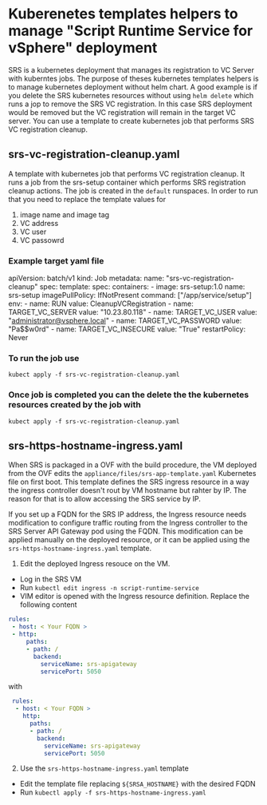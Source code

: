 # Kuberenetes templates helpers to manage "Script Runtime Service for vSphere" deployment

SRS is a kubernetes deployment that manages its registration to VC Server with kuberntes jobs. The purpose of theses kubernetes templates helpers is to manage kubernetes deployment without helm chart. A good example is if you delete the SRS kubernetes resources without using `helm delete` which runs a jop to remove the SRS VC registration. In this case SRS deployment would be removed but the VC registration will remain in the target VC server. You can use a template to create kubernetes job that performs SRS VC registration cleanup.

## srs-vc-registration-cleanup.yaml
A template with kubernetes job that performs VC registration cleanup. It runs a job from the srs-setup container which performs SRS registration cleanup actions. The job is created in the `default` runspaces. In order to run that you need to replace the template values for
1. image name and image tag
2. VC address
3. VC user
4. VC passowrd

### Example target yaml file
apiVersion: batch/v1
kind: Job
metadata:
  name: "srs-vc-registration-cleanup"
spec:
  template:
    spec:
      containers:
      - image: srs-setup:1.0
        name: srs-setup
        imagePullPolicy: IfNotPresent
        command: ["/app/service/setup"]
        env:
          - name: RUN
            value: CleanupVCRegistration
          - name: TARGET_VC_SERVER
            value: "10.23.80.118"
          - name: TARGET_VC_USER
            value: "administrator@vsphere.local"
          - name: TARGET_VC_PASSWORD
            value: "Pa$$w0rd"
          - name: TARGET_VC_INSECURE
            value: "True"
      restartPolicy: Never


### To run the job use
`kubect apply -f srs-vc-registration-cleanup.yaml`

### Once job is completed you can the delete the the kubernetes resources created by the job with
`kubect apply -f srs-vc-registration-cleanup.yaml`

## srs-https-hostname-ingress.yaml
When SRS is packaged in a OVF with the build procedure, the VM deployed from the OVF edits the `appliance/files/srs-app-template.yaml` Kubernetes file on first boot. This template defines the SRS ingress resource in a way the ingress controller doesn't rout by VM hostname but rahter by IP. The reason for that is to allow accessing the SRS service by IP. 

If you set up a FQDN for the SRS IP address, the Ingress resource needs modification to configure traffic routing from the Ingress controller to the SRS Server API Gateway pod using the FQDN. This modification can be applied manually on the deployed resource, or it can be applied using the `srs-https-hostname-ingress.yaml` template.<br/>

1. Edit the deployed Ingress resouce on the VM.
 - Log in the SRS VM
 - Run `kubectl edit ingress -n script-runtime-service`
 - VIM editor is opened with the Ingress resource definition. Replace the following content
 ```yaml
 rules:
  - host: < Your FQDN >
  - http:
      paths:
      - path: /
        backend:
          serviceName: srs-apigateway
          servicePort: 5050
 ```
 with 
```yaml
 rules:
  - host: < Your FQDN >
    http:
      paths:
      - path: /
        backend:
          serviceName: srs-apigateway
          servicePort: 5050
 ```
 2. Use the  `srs-https-hostname-ingress.yaml` template
  - Edit the template file replacing `${SRSA_HOSTNAME}` with the desired FQDN 
  - Run `kubectl apply -f srs-https-hostname-ingress.yaml`